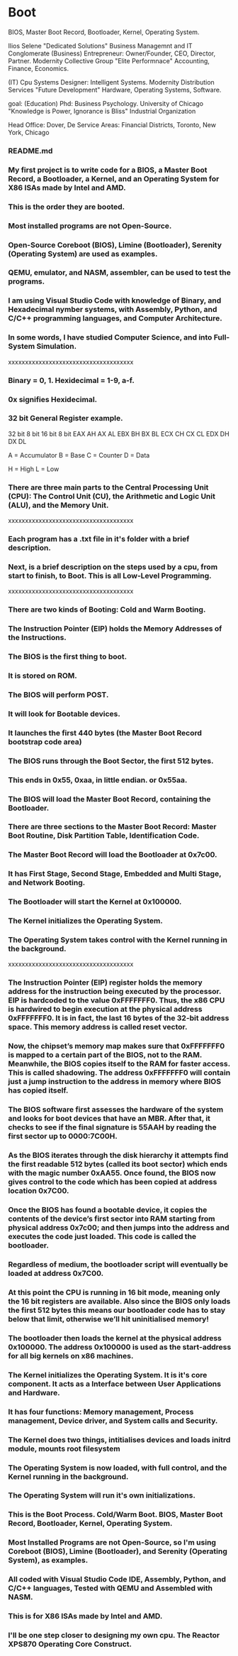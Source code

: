 # Boot
BIOS, Master Boot Record, Bootloader, Kernel, Operating System. 

Ilios Selene "Dedicated Solutions" Business Managemnt and IT Conglomerate 
(Business) Entrepreneur: Owner/Founder, CEO, Director, Partner. Modernity Collective Group 
"Elite Performnace"
Accounting, Finance, Economics. 

(IT) Cpu Systems Designer: Intelligent Systems. 
Modernity Distribution Services
"Future Development"
Hardware, Operating Systems, Software.

goal:
(Education) Phd: Business Psychology.
University of Chicago
"Knowledge is Power, Ignorance is Bliss" 
Industrial Organization 

Head Office: 
Dover, De 
Service Areas: 
Financial Districts, Toronto, New York, Chicago 

### README.md

### My first project is to write code for a BIOS, a Master Boot Record, a Bootloader, a Kernel, and an Operating System for X86 ISAs made by Intel and AMD. 
 
### This is the order they are booted. 

### Most installed programs are not Open-Source. 

### Open-Source Coreboot (BIOS), Limine (Bootloader), Serenity (Operating System) are used as examples. 
 
### QEMU, emulator, and NASM, assembler, can be used to test the programs. 

### I am using Visual Studio Code with knowledge of Binary, and Hexadecimal nymber systems, with Assembly, Python, and C/C++ programming languages, and Computer Architecture. 

### In some words, I have studied Computer Science, and into Full-System Simulation. 



xxxxxxxxxxxxxxxxxxxxxxxxxxxxxxxxxxxxx



### Binary = 0, 1. Hexidecimal = 1-9, a-f. 

### 0x signifies Hexidecimal. 

### 32 bit General Register example. 

32 bit  8 bit  16 bit  8 bit
EAX      AH      AX     AL
EBX      BH      BX     BL
ECX      CH      CX     CL
EDX      DH      DX     DL 

A = Accumulator 
B = Base 
C = Counter 
D = Data 

H = High 
L = Low 

### There are three main parts to the Central Processing Unit (CPU): The Control Unit (CU), the Arithmetic and Logic Unit (ALU), and the Memory Unit. 



xxxxxxxxxxxxxxxxxxxxxxxxxxxxxxxxxxxxx




### Each program has a .txt file in it's folder with a brief description.

### Next, is a brief description on the steps used by a cpu, from start to finish, to Boot. This is all Low-Level Programming. 



xxxxxxxxxxxxxxxxxxxxxxxxxxxxxxxxxxxxx




### There are two kinds of Booting: Cold and Warm Booting. 

### The Instruction Pointer (EIP) holds the Memory Addresses of the Instructions. 

### The BIOS is the first thing to boot. 

### It is stored on ROM. 

### The BIOS will perform POST. 

### It will look for Bootable devices. 

### It launches the first 440 bytes (the Master Boot Record bootstrap code area)

### The BIOS runs through the Boot Sector, the first 512 bytes. 

### This ends in 0x55, 0xaa, in little endian. or 0x55aa. 

### The BIOS will load the Master Boot Record, containing the Bootloader. 

### There are three sections to the Master Boot Record: Master Boot Routine, Disk Partition Table, Identification Code. 

### The Master Boot Record will load the Bootloader at 0x7c00. 

### It has First Stage, Second Stage, Embedded and Multi Stage, and Network Booting. 

### The Bootloader will start the Kernel at 0x100000. 

### The Kernel initializes the Operating System. 

### The Operating System takes control with the Kernel running in the background. 




xxxxxxxxxxxxxxxxxxxxxxxxxxxxxxxxxxxxx





### The Instruction Pointer (EIP) register holds the memory address for the instruction being executed by the processor. EIP is hardcoded to the value 0xFFFFFFF0. Thus, the x86 CPU is hardwired to begin execution at the physical address 0xFFFFFFF0. It is in fact, the last 16 bytes of the 32-bit address space. This memory address is called reset vector.

### Now, the chipset’s memory map makes sure that 0xFFFFFFF0 is mapped to a certain part of the BIOS, not to the RAM. Meanwhile, the BIOS copies itself to the RAM for faster access. This is called shadowing. The address 0xFFFFFFF0 will contain just a jump instruction to the address in memory where BIOS has copied itself. 

### The BIOS software first assesses the hardware of the system and looks for boot devices that have an MBR. After that, it checks to see if the final signature is 55AAH by reading the first sector up to 0000:7C00H. 

### As the BIOS iterates through the disk hierarchy it attempts find the first readable 512 bytes (called its boot sector) which ends with the magic number 0xAA55. Once found, the BIOS now gives control to the code which has been copied at address location 0x7C00. 

### Once the BIOS has found a bootable device, it copies the contents of the device’s first sector into RAM starting from physical address 0x7c00; and then jumps into the address and executes the code just loaded. This code is called the bootloader. 

### Regardless of medium, the bootloader script will eventually be loaded at address 0x7C00.

### At this point the CPU is running in 16 bit mode, meaning only the 16 bit registers are available. Also since the BIOS only loads the first 512 bytes this means our bootloader code has to stay below that limit, otherwise we’ll hit uninitialised memory! 

### The bootloader then loads the kernel at the physical address 0x100000. The address 0x100000 is used as the start-address for all big kernels on x86 machines.

### The Kernel initializes the Operating System. It is it's core component. It acts as a Interface between User Applications and Hardware. 

### It has four functions: Memory management, Process management, Device driver, and System calls and Security. 
### The Kernel does two things, intitialises devices and loads initrd module, mounts root filesystem 

### The Operating System is now loaded, with full control, and the Kernel running in the background. 

### The Operating System will run it's own initializations. 

### This is the Boot Process. Cold/Warm Boot. BIOS, Master Boot Record, Bootloader, Kernel, Operating System. 

### Most Installed Programs are not Open-Source, so I'm using Coreboot (BIOS), Limine (Bootloader), and Serenity (Operating System), as examples. 

### All coded with Visual Studio Code IDE, Assembly, Python, and C/C++ languages, Tested with QEMU and Assembled with NASM. 

### This is for X86 ISAs made by Intel and AMD. 

### I'll be one step closer to designing my own cpu. The Reactor XPS870 Operating Core Construct. 
